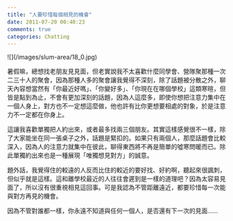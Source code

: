 ```yaml
---
title: "人要珍惜每個相見的機會"
date: 2011-07-20 00:40:23
comments: true
categories: Chatting
---
```

<p>![](/images/slum-area/18_0.jpg)</p><p>暑假嘛，總想找老朋友見見面，但老實說我不太喜歡什麼同學會、營隊聚那種一次二三十人的聚會，因為那種人多的聚會讓我覺得不深刻，除了話題被分散之外，聊天內容想當然有「你最近好嗎」、「你變好多」、「你現在在哪個學校」這類寒暄，但皆是點到為止，不會有更加深刻的話題，因為人這麼多，即使你想把注意力集中在一個人身上，對方也不一定想這麼做，他也許有比你更想要相處的對象，於是注意力不一定都在你身上。</p><p>這讓我喜歡單獨把人約出來，或者最多找兩三個朋友。其實這樣感覺很不一樣，除了大家能坐在同一張桌子之外，話題是緊扣的。如果只有兩個人，那麼話題會比較深入，因為人的注意力就集中在彼此，聊得東西將不再是簡單的噓寒問暖而已。除此單獨約出來也是一種展現「唯獨想見對方」的誠意。</p><p>題外話，我覺得住的較遠的人反而比住的較近的要好找、好約啊，聽起來很諷刺，但似乎就是這樣。這和離學校最近的人往往會遲到是一樣的道理吧？因為太容易見面了，所以沒有很重視相見這回事。可是我認為不管距離遠近，都要珍惜每一次能與對方再見的機會。</p><p>因為不管對誰都一樣，你永遠不知道與任何一個人，是否還有下一次的見面&hellip;&hellip;</p>
